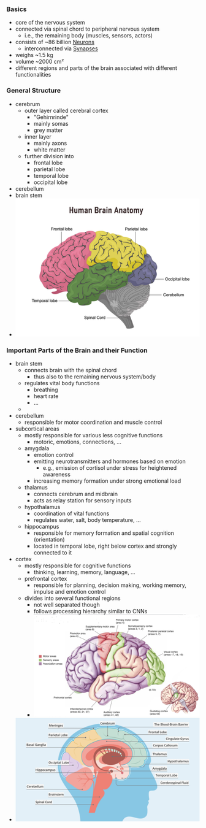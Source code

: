 ### Basics
+ core of the nervous system
+ connected via spinal chord to peripheral nervous system
	+ i.e., the remaining body (muscles, sensors, actors)
+ consists of ~86 billion [Neurons](Neurons.md)
	+ interconnected via [Synapses](Synapses.md)
+ weighs ~1.5 kg 
+ volume ~2000 cm²
+ different regions and parts of the brain associated with different functionalities
### General Structure
+ cerebrum
	+ outer layer called cerebral cortex
		+ "Gehirnrinde"
		+ mainly somas
		+ grey matter
	+ inner layer
		+ mainly axons
		+ white matter
	+ further division into
		+ frontal lobe
		+ parietal lobe
		+ temporal lobe
		+ occipital lobe
+ cerebellum
+ brain stem
+ ![](../../../z_images/Pasted%20image%2020250616095619.png)

### Important Parts of the Brain and their Function
+ brain stem
	+ connects brain with the spinal chord
		+ thus also to the remaining nervous system/body
	+ regulates vital body functions
		+ breathing
		+ heart rate
		+ ...
	+ 
+ cerebellum
	+ responsible for motor coordination and muscle control
+ subcortical areas
	 + mostly responsible for various less cognitive functions
		 + motoric, emotions, connections, ...
	+ amygdala
		+ emotion control
		+ emitting neurotransmitters and hormones based on emotion
			+ e.g., emission of cortisol under stress for heightened awareness 
		+ increasing memory formation under strong emotional load
	+ thalamus
		+ connects cerebrum and midbrain
		+ acts as relay station for sensory inputs
	+ hypothalamus
		+ coordination of vital functions
		+ regulates water, salt, body temperature, ...
	+ hippocampus 
		+ responsible for memory formation and spatial cognition (orientation)
		+ located in temporal lobe, right below cortex and strongly connected to it
+ cortex
	+ mostly responsible for cognitive functions
		+ thinking, learning, memory, language, ...
	+ prefrontal cortex
		+ responsible for planning, decision making, working memory, impulse and emotion control
	+ divides into several functional regions
		+ not well separated though
		+ follows processing hierarchy similar to CNNs
		+ ![](../../../z_images/Pasted%20image%2020250616102838.png)
+ ![](../../../z_images/Pasted%20image%2020250616095736.png)

